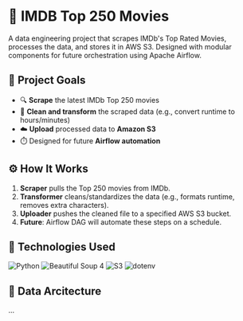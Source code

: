 # 🎥 IMDB Top 250 Movies

A data engineering project that scrapes IMDb's Top Rated Movies, processes the data, and stores it in AWS S3. Designed with modular components for future orchestration using Apache Airflow.


## 📌 Project Goals

- 🔍 **Scrape** the latest IMDb Top 250 movies
- 🧹 **Clean and transform** the scraped data (e.g., convert runtime to hours/minutes)
- ☁️ **Upload** processed data to **Amazon S3**
- ⏱️ Designed for future **Airflow automation**


## ⚙️ How It Works

1. **Scraper** pulls the Top 250 movies from IMDb.
2. **Transformer** cleans/standardizes the data (e.g., formats runtime, removes extra characters).
3. **Uploader** pushes the cleaned file to a specified AWS S3 bucket.
4. **Future**: Airflow DAG will automate these steps on a schedule.


## 🧰 Technologies Used
![Python](https://img.shields.io/badge/python-3670A0?style=for-the-badge&logo=python&logoColor=ffdd54) ![Beautiful Soup 4](https://img.shields.io/badge/Beautiful%20Soup%204-000000.svg?style=for-the-badge&logo=beautifulsoup4-aws&logoColor=white) ![S3](https://img.shields.io/badge/Amazon%20S3-FF9900?style=for-the-badge&logo=amazons3&logoColor=white) ![dotenv](https://img.shields.io/badge/dotenv-ECD53F.svg?style=for-the-badge&logo=dotenv&logoColor=black) 

## 🔧 Data Arcitecture
...

